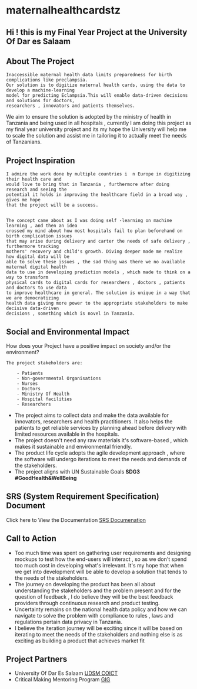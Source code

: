 # maternalhealthcardstz

## Hi ! this is my Final Year Project at the University Of Dar es Salaam

## About The Project

    Inaccessible maternal health data limits preparedness for birth complications like preclampsia.
    Our solution is to digitize maternal health cards, using the data to develop a machine-learning
    model for predicting Eclampsia.This will enable data-driven decisions and solutions for doctors,
    researchers , innovators and patients themselves.
    
We aim to ensure the solution is adopted by the ministry of health in Tanzania and being used in all hospitals , currently I am doing this project as my final year university project and its my hope the University will help me to scale the solution and assist me in tailoring it to actually meet the needs of Tanzanians.

##  Project Inspiration

    I admire the work done by multiple countries i  n Europe in digitizing their health care and
    would love to bring that in Tanzania , furthermore after doing research and seeing the 
    potential it holds in improving the healthcare field in a broad way , gives me hope 
    that the project will be a success.


    The concept came about as I was doing self -learning on machine learning , and then an idea 
    crossed my mind about how most hospitals fail to plan beforehand on birth complication issues
    that may arise during delivery and carter the needs of safe delivery , furthermore tracking 
    mothers' recovery and child's growth. Diving deeper made me realize how digital data will be
    able to solve these issues , the sad thing was there we no available maternal digital health
    data to use in developing prediction models , which made to think on a way to transform 
    physical cards to digital cards for researchers , doctors , patients and doctors to use data
    to improve healthcare in general. The solution is unique in a way that we are democratizing
    health data giving more power to the appropriate stakeholders to make decisive data-driven
    decisions , something which is novel in Tanzania.

## Social and Environmental Impact

How does your Project have a positive impact on society and/or the environment?

    The project stakeholders are:

        - Patients
        - Non-governmental Organisations
        - Nurses
        - Doctors
        - Ministry Of Health
        - Hospital facilities
        - Researchers

- The project aims to collect data and make the data available for innovators, researchers and health practitioners. It also helps the patients to get reliable services by planning ahead before delivery with limited resources available in the hospitals.
- The project doesn't need any raw materials it's software-based , which makes it sustainable and environmental friendly.
- The product life cycle adopts the agile development approach , where the software will undergo iterations to meet the needs and demands of the stakeholders.
- The project aligns with UN Sustainable Goals  **SDG3 #GoodHealth&WellBeing**

## SRS (System Requirement Specification) Document

Click here to View the Documentation [SRS Documenation](https://drive.google.com/file/d/1wnWIW4UnEqUynWZbBB_1GGPtLDnz_Bwj/view)

## Call to Action

- Too much time was spent on gathering user requirements and designing mockups to test how the end-users will interact , so as we don't spend too much cost in developing what's irrelevant.  It's my hope that when we get into development will be able to develop a solution that tends to the needs of the stakeholders.
- The journey on developing the product has been all about understanding the stakeholders and the problem present and for the question of feedback , I do believe they will be the best feedback providers through continuous research and product testing.
- Uncertainty remains on the national health data policy and how we can navigate to solve the problem with compliance to rules , laws and regulations pertain data privacy in Tanzania.
- I believe the iteration journey will be exciting since it will be based on iterating to meet the needs of the stakeholders and nothing else is as exciting as building a product that achieves market fit
## Project Partners

- University Of Dar Es Salaam [UDSM COICT](https://coict.udsm.ac.tz/)
- Critical Making Mentoring Program [GIG](https://globalinnovationgathering.org/)